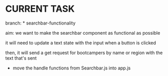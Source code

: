 # CURRENT TASK

branch: \* searchbar-functionality

aim: we want to make the searchbar component as functional as possible

it will need to update a text state with the input when a button is clicked

then, it will send a get request for bootcampers by name or region with the text that's sent

- move the handle functions from Searchbar.js into app.js
